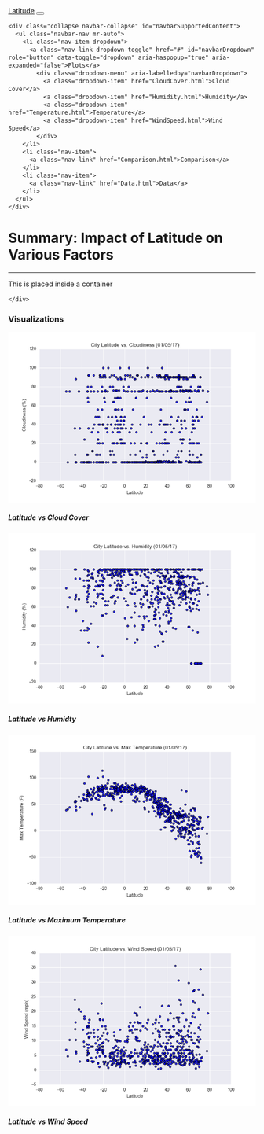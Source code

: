 <!DOCTYPE html>
<html lang="en">

<head>
  <meta charset="UTF-8">
  <title>Latitude Study</title>
  <link rel="stylesheet" href="https://stackpath.bootstrapcdn.com/bootstrap/4.3.1/css/bootstrap.min.css" integrity="sha384-ggOyR0iXCbMQv3Xipma34MD+dH/1fQ784/j6cY/iJTQUOhcWr7x9JvoRxT2MZw1T" crossorigin="anonymous">
  <link rel="stylesheet" href="style.css">
</head>
<body>
  <nav class="navbar navbar-expand-lg navbar-light bg-light">
    <a class="navbar-brand" href="index.html">Latitude</a>
    <button class="navbar-toggler" type="button" data-toggle="collapse" data-target="#navbarSupportedContent" aria-controls="navbarSupportedContent" aria-expanded="false" aria-label="Toggle navigation">
      <span class="navbar-toggler-icon"></span>
    </button>

    <div class="collapse navbar-collapse" id="navbarSupportedContent">
      <ul class="navbar-nav mr-auto">
        <li class="nav-item dropdown">
          <a class="nav-link dropdown-toggle" href="#" id="navbarDropdown" role="button" data-toggle="dropdown" aria-haspopup="true" aria-expanded="false">Plots</a>
            <div class="dropdown-menu" aria-labelledby="navbarDropdown">
              <a class="dropdown-item" href="CloudCover.html">Cloud Cover</a>
              <a class="dropdown-item" href="Humidity.html">Humidity</a>
              <a class="dropdown-item" href="Temperature.html">Temperature</a>
              <a class="dropdown-item" href="WindSpeed.html">Wind Speed</a>
            </div>        
        </li>
        <li class="nav-item">
          <a class="nav-link" href="Comparison.html">Comparison</a>
        </li>
        <li class="nav-item">
          <a class="nav-link" href="Data.html">Data</a>
        </li>
      </ul>
    </div>
  </nav>

  <div class="container">
    <div class="jumbotron">
      <h1 class = "jumbotron">Summary: Impact of Latitude on Various Factors</h1>
      <hr>
      <p class="lead">This is placed inside a container</p>

    </div>
  </div>

<div class="container">
  <h3 class="text-center">Visualizations</h3>
    <div class="row">
        <div class="col-md-3">
          <div class="thumbnail">
            <img src="Visualizations/LatitudeVsCloudCover.png" class="img-thumbnail">
          </div>
          <div class="caption">
              <h5>Latitude vs Cloud Cover</h5>
          </div>
        </div>  
        <div class="col-md-3">
            <div class="thumbnail">
              <img src="Visualizations/LatitudeVsHumidity.png" class="img-thumbnail">
            </div>
            <div class="caption">
                <h5>Latitude vs Humidty</h5>
            </div>
        </div>    
        <div class="col-md-3">
          <div class="thumbnail">
            <img src="Visualizations/LatitudeVsMaxTemp.png" class="img-thumbnail">
          </div>
          <div class="caption">
              <h5>Latitude vs Maximum Temperature</h5>
          </div>
        </div>      
        <div class="col-md-3">
          <div class="thumbnail">
            <img src="Visualizations/LatitudeVsWindSpeed.png" class="img-thumbnail">
          </div>
          <div class="caption">
              <h5>Latitude vs Wind Speed</h5>
          </div>
        </div>
    </div>

</div>
</body>
